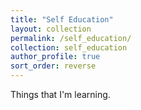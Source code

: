 ```yaml
---
title: "Self Education"
layout: collection
permalink: /self_education/
collection: self_education
author_profile: true
sort_order: reverse
---
```


Things that I'm learning.

